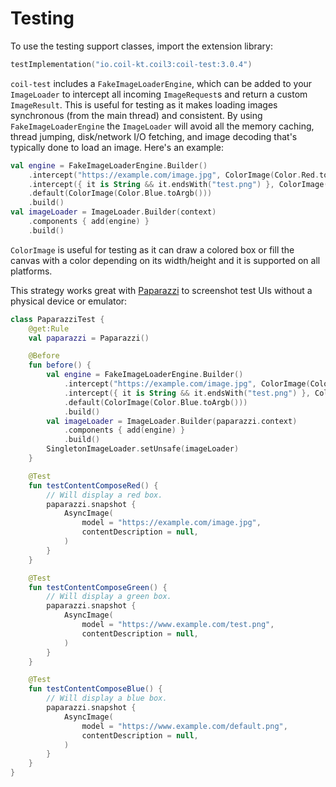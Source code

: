 # Testing

To use the testing support classes, import the extension library:

```kotlin
testImplementation("io.coil-kt.coil3:coil-test:3.0.4")
```

`coil-test` includes a `FakeImageLoaderEngine`, which can be added to your `ImageLoader` to intercept all incoming `ImageRequest`s and return a custom `ImageResult`. This is useful for testing as it makes loading images synchronous (from the main thread) and consistent. By using `FakeImageLoaderEngine` the `ImageLoader` will avoid all the memory caching, thread jumping, disk/network I/O fetching, and image decoding that's typically done to load an image. Here's an example:

```kotlin
val engine = FakeImageLoaderEngine.Builder()
    .intercept("https://example.com/image.jpg", ColorImage(Color.Red.toArgb()))
    .intercept({ it is String && it.endsWith("test.png") }, ColorImage(Color.Green.toArgb()))
    .default(ColorImage(Color.Blue.toArgb()))
    .build()
val imageLoader = ImageLoader.Builder(context)
    .components { add(engine) }
    .build()
```

`ColorImage` is useful for testing as it can draw a colored box or fill the canvas with a color depending on its width/height and it is supported on all platforms.

This strategy works great with [Paparazzi](https://github.com/cashapp/paparazzi) to screenshot test UIs without a physical device or emulator:

```kotlin
class PaparazziTest {
    @get:Rule
    val paparazzi = Paparazzi()

    @Before
    fun before() {
        val engine = FakeImageLoaderEngine.Builder()
            .intercept("https://example.com/image.jpg", ColorImage(Color.Red.toArgb()))
            .intercept({ it is String && it.endsWith("test.png") }, ColorImage(Color.Green.toArgb()))
            .default(ColorImage(Color.Blue.toArgb()))
            .build()
        val imageLoader = ImageLoader.Builder(paparazzi.context)
            .components { add(engine) }
            .build()
        SingletonImageLoader.setUnsafe(imageLoader)
    }

    @Test
    fun testContentComposeRed() {
        // Will display a red box.
        paparazzi.snapshot {
            AsyncImage(
                model = "https://example.com/image.jpg",
                contentDescription = null,
            )
        }
    }

    @Test
    fun testContentComposeGreen() {
        // Will display a green box.
        paparazzi.snapshot {
            AsyncImage(
                model = "https://www.example.com/test.png",
                contentDescription = null,
            )
        }
    }

    @Test
    fun testContentComposeBlue() {
        // Will display a blue box.
        paparazzi.snapshot {
            AsyncImage(
                model = "https://www.example.com/default.png",
                contentDescription = null,
            )
        }
    }
}
```
